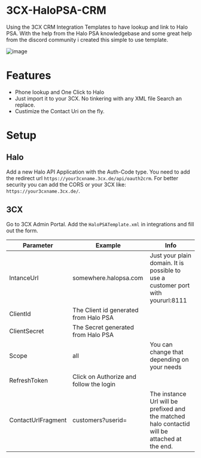 # 3CX-HaloPSA-CRM

Using the 3CX CRM Integration Templates to have lookup and link to Halo PSA.
With the help from the Halo PSA knowledgebase and some great help from the discord community i created this simple to use template.

![image](https://github.com/user-attachments/assets/ee5ac4e3-84a2-4df1-9a8d-1e262196ff41)


# Features

- Phone lookup and One Click to Halo
- Just import it to your 3CX. No tinkering with any XML file Search an replace.
- Custimize the Contact Uri on the fly.

# Setup

## Halo

Add a new Halo API Application with the Auth-Code type.
You need to add the redirect url `https://your3cxname.3cx.de/api/oauth2crm`.
For better security you can add the CORS or your 3CX like: `https://your3cxname.3cx.de/`.

## 3CX

Go to 3CX Admin Portal. Add the `HaloPSATemplate.xml` in integrations and fill out the form.

| Parameter | Example | Info |
| - | - | - |
| IntanceUrl | somewhere.halopsa.com | Just your plain domain. It is possible to use a customer port with yoururl:8111 |
| ClientId | The Client id generated from Halo PSA |  |
| ClientSecret | The Secret generated from Halo PSA |  |
| Scope | all | You can change that depending on your needs |
| RefreshToken | Click on Authorize and follow the login |  |
| ContactUrlFragment | customers?userid= | The instance Url will be prefixed and the matched halo contactid will be attached at the end. |
